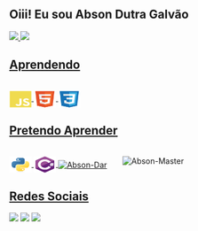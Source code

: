 ## Oiii! Eu sou Abson Dutra Galvão
  
<div style="display: inline_block">
<a href="https://github.com/AbsonDutraGalvao">
  <img height="150em" src="https://github-readme-stats.vercel.app/api?username=AbsonDutraGalvao&show_icons=true&theme=great-gatsby&include_all_commits=true&count_private=true"/>
  <img height="150em" src="https://github-readme-stats.vercel.app/api/top-langs/?username=AbsonDutraGalvao&layout=compact&langs_count=7&theme=great-gatsby"/>
</div>

## Aprendendo

<div style="display: inline_block"><br>
  <img align="center" alt="Abson-Js" height="30" width="40" src="https://raw.githubusercontent.com/devicons/devicon/master/icons/javascript/javascript-plain.svg">
  <img align="center" alt="Abson-HTML" height="30" width="40" src="https://raw.githubusercontent.com/devicons/devicon/master/icons/html5/html5-original.svg">
  <img align="center" alt="Abson-CSS" height="30" width="40" src="https://raw.githubusercontent.com/devicons/devicon/master/icons/css3/css3-original.svg">

</div>

## Pretendo Aprender

<div style="display: inline_block"><br>
  <img align="center" alt="Abson-Python" height="30" width="40" src="https://raw.githubusercontent.com/devicons/devicon/master/icons/python/python-original.svg">
  <img align="center" alt="Abson-Csharp" height="30" width="40" src="https://raw.githubusercontent.com/devicons/devicon/master/icons/csharp/csharp-original.svg">
  <img align="center" alt="Abson-Dar" height="30" width="40" src="https://avatars.githubusercontent.com/u/1609975?s=280&v=4">
  <img align="right" alt="Abson-Master" height="250" width="300" src="https://i.pinimg.com/originals/f9/13/57/f9135788c6aeeec438abb986f283936c.gif">
</div>
  
  ## Redes Sociais
 
<div> 
  <a href="https://www.instagram.com/abson.dutra" target="_blank"><img src="https://img.shields.io/badge/-Instagram-%23E4405F?style=for-the-badge&logo=instagram&logoColor=white" target="_blank"></a>
  <a href = "mailto:absonprogrammer@gmail.com"><img src="https://img.shields.io/badge/-Gmail-%23333?style=for-the-badge&logo=gmail&logoColor=white" target="_blank"></a>
  <a href="https://www.linkedin.com/in/abson-dutra-galv%C3%A3o-abb03921a" target="_blank"><img src="https://img.shields.io/badge/-LinkedIn-%230077B5?style=for-the-badge&logo=linkedin&logoColor=white" target="_blank"></a> 
 
</div>
